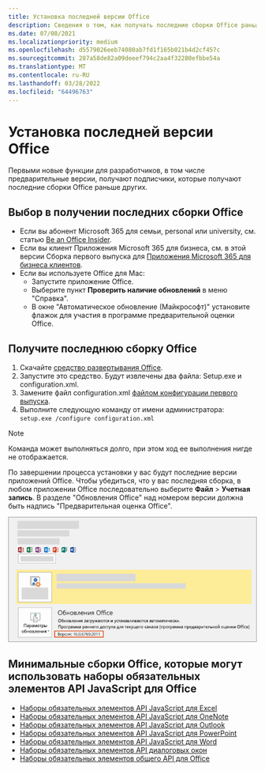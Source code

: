 ```yaml
---
title: Установка последней версии Office
description: Сведения о том, как получать последние сборки Office раньше других.
ms.date: 07/08/2021
ms.localizationpriority: medium
ms.openlocfilehash: d5579026eeb74080ab7fd1f165b021b4d2cf457c
ms.sourcegitcommit: 287a58de82a09deeef794c2aa4f32280efbbe54a
ms.translationtype: MT
ms.contentlocale: ru-RU
ms.lasthandoff: 03/28/2022
ms.locfileid: "64496763"
---
```

# <a name="install-the-latest-version-of-office"></a>Установка последней версии Office

Первыми новые функции для разработчиков, в том числе предварительные версии, получают подписчики, которые получают последние сборки Office раньше других.

## <a name="opt-in-to-getting-the-latest-builds-of-office"></a>Выбор в получении последних сборки Office

- Если вы абонент Microsoft 365 для семьи, personal или university, см. статью [Be an Office Insider](https://insider.office.com).
- Если вы клиент Приложения Microsoft 365 для бизнеса, см. в этой версии Сборка первого выпуска для [Приложения Microsoft 365 для бизнеса клиентов](https://support.office.com/article/4dd8ba40-73c0-4468-b778-c7b744d03ead).
- Если вы используете Office для Mac:
  - Запустите приложение Office.
  - Выберите пункт **Проверить наличие обновлений** в меню "Справка".
  - В окне "Автоматическое обновление (Майкрософт)" установите флажок для участия в программе предварительной оценки Office.

## <a name="get-the-latest-build-of-office"></a>Получите последнюю сборку Office

1. Скачайте [средство развертывания Office](https://www.microsoft.com/download/details.aspx?id=49117).
2. Запустите это средство. Будут извлечены два файла: Setup.exe и configuration.xml.
3. Замените файл configuration.xml [файлом конфигурации первого выпуска](https://raw.githubusercontent.com/OfficeDev/Office-Add-in-Commands-Samples/master/Tools/FirstReleaseConfig/configuration.xml).
4. Выполните следующую команду от имени администратора: `setup.exe /configure configuration.xml`

> [!NOTE]
> Команда может выполняться долго, при этом ход ее выполнения нигде не отображается.

По завершении процесса установки у вас будут последние версии приложений Office. Чтобы убедиться, что у вас последняя сборка, в любом приложении Office последовательно выберите **Файл** > **Учетная запись**. В разделе "Обновления Office" над номером версии должна быть надпись "Предварительная оценка Office".

![Снимок экрана, на который показаны сведения о продукте с Office insiders.](../images/office-insiders-label.png)

## <a name="minimum-office-builds-for-office-javascript-api-requirement-sets"></a>Минимальные сборки Office, которые могут использовать наборы обязательных элементов API JavaScript для Office

- [Наборы обязательных элементов API JavaScript для Excel](/javascript/api/requirement-sets/excel/excel-api-requirement-sets)
- [Наборы обязательных элементов API JavaScript для OneNote](/javascript/api/requirement-sets/onenote/onenote-api-requirement-sets)
- [Наборы обязательных элементов API JavaScript для Outlook](/javascript/api/requirement-sets/outlook/outlook-api-requirement-sets)
- [Наборы обязательных элементов API JavaScript для PowerPoint](/javascript/api/requirement-sets/powerpoint/powerpoint-api-requirement-sets)
- [Наборы обязательных элементов API JavaScript для Word](/javascript/api/requirement-sets/word/word-api-requirement-sets)
- [Наборы обязательных элементов API диалоговых окон](/javascript/api/requirement-sets/common/dialog-api-requirement-sets)
- [Наборы обязательных элементов общего API для Office](/javascript/api/requirement-sets/common/office-add-in-requirement-sets)

